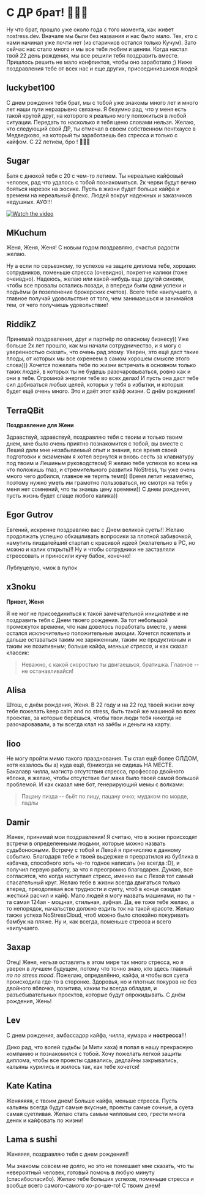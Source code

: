 # С ДР брат! 🥳🥳🥳

Ну что брат, прошло уже около года с того момента, как живет nostress.dev. Вначале мы были без названия и нас было мало. Тех, кто с нами начинал уже почти нет (из старичков остался только Кучум). Зато сейчас нас стало много и мы все тебя любим и ценим. Когда настал твой 22 день рождения, мы все решили тебя поздравить вместе. Пришлось решить не мало конфликтов, чтобы оно заработало ;) Ниже поздравления тебе от всех нас и еще других, присоединившихся людей

## luckybet100

С днем рождения тебя брат, мы с тобой уже знакомы много лет и много лет наши пути неразрывно связаны. Я безумно рад, что у меня есть такой крутой друг, на которого я реально могу положиться в любой ситуации. Передать то насколько я тебя ценю словами нельзя. Желаю, что следующий свой ДР, ты отмечал в своем собственном пентхаусе в Медведково, на который ты заработаешь без стресса и только с кайфом. С 22 летием, бро ! 🎂🥂🚀

## Sugar 

Батя с днюхой тебя с 20 с чем-то летием. Ты нереально кайфовый человек, рад что удалось с тобой познакомиться. 2к черви будут вечно бояться нарезок на зюсике.
Пусть в жизни будет больше кайфа и времени на нереальный флекс. Людей вокруг надежных и заказчиков недушных. АУФ!!!  

[![Watch the video](https://img.youtube.com/vi/-1SdFmIglfU/maxresdefault.jpg)](https://youtu.be/-1SdFmIglfU)

## MKuchum

Женя, Женя, Женя! С новым годом поздравляю, счастья радости желаю. 

Ну а если по серьезному, то успехов на защите диплома тебе, хороших сотрудников, поменьше стресса (очевидно), покрепче калики (тоже очеивдно). Надеюсь, желаю или какой-нибудь еще другой синоим, чтобы все провалы остались позади, а впереди были одни успехи и подъёмы (и позеленение брокерских счетов). Всего тебе наилучшего, а главное получай удовольствие от того, чем занимаешься и занимайся тем, от чего получаешь удовольствие!

## RiddikZ

Принимай поздравления, друг и партнёр по опасному бизнесу)) Уже больше 2х лет прошло, как мы начали сотрудничество, и я могу с уверенностью сказать, что очень рад этому. Уверен, это ещё даст такие плоды, от которых мы все охренеем в самом хорошем смысле этого слова))) Хочется пожелать тебе по жизни встречать в основном только таких людей, в которых ты не будешь разочаровываться, ровно как и они в тебе. Огромной энергии тебе во всех делах! И пусть она даст тебе сил добиваться любых целей, которых у тебя в избытки, и которых будет ещё очень много. Это и даёт этот кайф жизни. С днём рождения!

## TerraQBit

**Поздравление для Жени**

Здравствуй, здравствуй, поздравляю тебя с твоим и только твоим днем, мне было очень приятно познакомится с тобой, вы вместе с Лешей дали мне незабываемый опыт и знания, все время своей подготовки к экзаменам я хотел вернутся и вновь сесть за клавиатуру под твоим и Лешиным руководством)
Я желаю тебе успехов во всем на что положишь глаз, и стремительного развития NoStress, ты уже очень много чего добился, главное не терять темп))
Время летит незаметно, поэтому нужно уметь им грамотно пользоваться, но смотря на тебя у меня нет сомнений, что ты знаешь цену времени)) С днем рождения, пусть жизнь будет слаще любого калика))

## Egor Gutrov

Евгений, искренне поздравляю вас с Днем великой суеты!!
Желаю продолжать успешно обкашливать вопросики за плотной забивочкой, намутить пиздатейший стартап с красивой идеей (желательно в РС, но можно и калик открыть)!! Ну и чтобы сотрудники не заставляли стрессовать и приносили кучу бабок, конечно!

Лублуцелую, чмок в пупок

## x3noku
**Привет, Женя**

Я не мог не присоединиться к такой замечательной инициативе и не поздравить тебя с Днем твоего рождения. За тот небольшой промежуток времени, что нам довелось поработать вместе, у меня остался исключительно положительные эмоции.
Хочется пожелать и дальше оставаться таким же заряженным, таким же продуктивным и таким же позитивным; больше кайфа, *меньше стресса*, и как сказал классик:  

> Неважно, с какой скоростью ты двигаешься, братишка. Главное -- не
> останавливайся!

## Alisa

Штош, с днём рождения, Женя. В 22 году и на 22 год твоей жизни хочу тебе пожелать keep calm and no stress, быть такой же машиной во всех проектах, за которые берёшься, чтобы твои люди тебя никогда не разочаровавали, а ты всегда клал на заёбы и деньги на карту.

## Iioo

Не могу пройти мимо такого празднования. Ты стал ещё более ОЛДОМ, хотя казалось бы а) куда ещё, б)никогда не сидишь НА МЕСТЕ. Бакалавр чилла, магистр отсутствия стресса, профессор двойного яблока, я желаю, чтобы отсутствие биг мака было твоей самой большой проблемой. И как сказал мне бот, генерирующий мемы с волками:

>Пацану пизда -- бьёт по лицу, пацану очко; мудаком по морде, падлы 

## Damir

Женек, принимай мои поздравления! Я считаю, что в жизни происходят встречи в определенными людьми, которые можно назвать судьбоносными. Встречу с тобой и Лехой я причисляю к данному событию. Благодаря тебе и твоей выдержке я превратился из бублика в кабачка, способного хоть че-то годное написать (не всегда :D), и получил первую работу, за что я преогромно благодарен. Думаю, все согласятся, что когда наступает стресс, именно вы с Лехой тот самый спасательный круг. Желаю тебе в жизни всегда двигаться только вперед, преодолевая все трудности и суету, чтоб в конце ожидал жесткий расчил и кайф. Мало людей я могу назвать машинами, но ты - та самая 124ая - мощная, стильная, ауфная. Да, ее тоже тебе желаю, а то непорядок, начальство должно ездить ток на такой красоте. Желаю также успеха NoStressCloud, чтоб можно было спокойно покуривать бамбук на пляже. Ну и, как всегда, поменьше стресса и всего наилучшего.

## Захар   

Отец! Женя, нельзя оставлять в этом мире так много стресса, но я уверен в лучшем будущем, потому что точно знаю, кто здесь главный *по no stress mood*. Пожелаю, определённо, кайфа, и чтобы вся суета происходила где-то в сторонке. Здоровья, но и плотных покуров не без двойного яблочка, позитива, каким ты всегда обладал, и разъебывательных проектов, которые будут опрокидывать. С днём рождения, Жень!  

## Lev

С днем рождения, амбассадор кайфа, чилла, кумара и **ностресса**!!!

Дико рад, что волей судьбы (и Мити хаха) я попал в нашу прекрасную компанию и познакомился с тобой. Хочу пожелать легкой защиты диплома, чтобы все проекты сдавались, дедлайны закрывались, кальяны курились и жилось так, как тебе хочется!

## Kate Katina

Женяяяяя, с твоим днем! Больше кайфа, меньше стресса. Пусть кальяны всегда будут самые вкусные, проекты самые сочные, а суета самая суетливая. Желаю стать самым чилловым сео, грести многа деняк и кайфовать по жизни!

## Lama s sushi

Женяяяя, поздравляю тебя с днем рождения!! 

Мы знакомы совсем не долго, но это не помешает мне сказать, что ты невероятный человек, готовый помочь в любую минуту (спасибоспасибо). Желаю тебе больших успехов, поменьше стресса и вообще всего самого-самого хо-ро-ше-го! С твоим днем!

